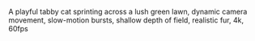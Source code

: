 A playful tabby cat sprinting across a lush green lawn, dynamic camera movement, slow-motion bursts, shallow depth of field, realistic fur, 4k, 60fps